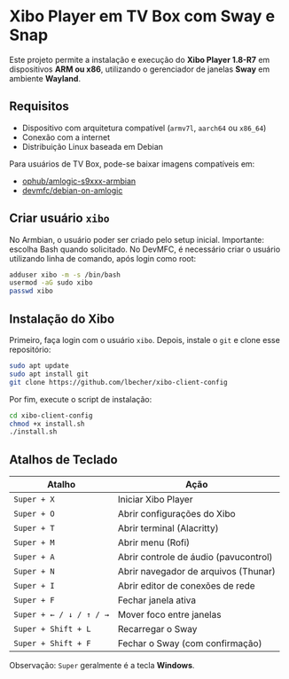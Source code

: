 # Xibo Player em TV Box com Sway e Snap

Este projeto permite a instalação e execução do **Xibo Player 1.8-R7** em dispositivos **ARM ou x86**, utilizando o gerenciador de janelas **Sway** em ambiente **Wayland**.

## Requisitos

- Dispositivo com arquitetura compatível (`armv7l`, `aarch64` ou `x86_64`)
- Conexão com a internet
- Distribuição Linux baseada em Debian

Para usuários de TV Box, pode-se baixar imagens compatíveis em:

- [ophub/amlogic-s9xxx-armbian](https://github.com/ophub/amlogic-s9xxx-armbian)
- [devmfc/debian-on-amlogic](https://github.com/devmfc/debian-on-amlogic)

## Criar usuário `xibo`

No Armbian, o usuário poder ser criado pelo setup inicial. Importante: escolha Bash quando solicitado. No DevMFC, é necessário criar o usuário utilizando linha de comando, após login como root:

```bash
adduser xibo -m -s /bin/bash
usermod -aG sudo xibo
passwd xibo
```

## Instalação do Xibo

Primeiro, faça login com o usuário `xibo`. Depois, instale o `git` e clone esse repositório:

```bash
sudo apt update
sudo apt install git
git clone https://github.com/lbecher/xibo-client-config
```

Por fim, execute o script de instalação:

```bash
cd xibo-client-config
chmod +x install.sh
./install.sh
```

## Atalhos de Teclado

| Atalho                | Ação                                           |
|-----------------------|------------------------------------------------|
| `Super + X`           | Iniciar Xibo Player                            |
| `Super + O`           | Abrir configurações do Xibo                    |
| `Super + T`           | Abrir terminal (Alacritty)                     |
| `Super + M`           | Abrir menu (Rofi)                              |
| `Super + A`           | Abrir controle de áudio (pavucontrol)         |
| `Super + N`           | Abrir navegador de arquivos (Thunar)          |
| `Super + I`           | Abrir editor de conexões de rede              |
| `Super + F`           | Fechar janela ativa                            |
| `Super + ← / ↓ / ↑ / →` | Mover foco entre janelas                    |
| `Super + Shift + L`   | Recarregar o Sway                              |
| `Super + Shift + F`   | Fechar o Sway (com confirmação)               |


Observação: `Super` geralmente é a tecla **Windows**.
